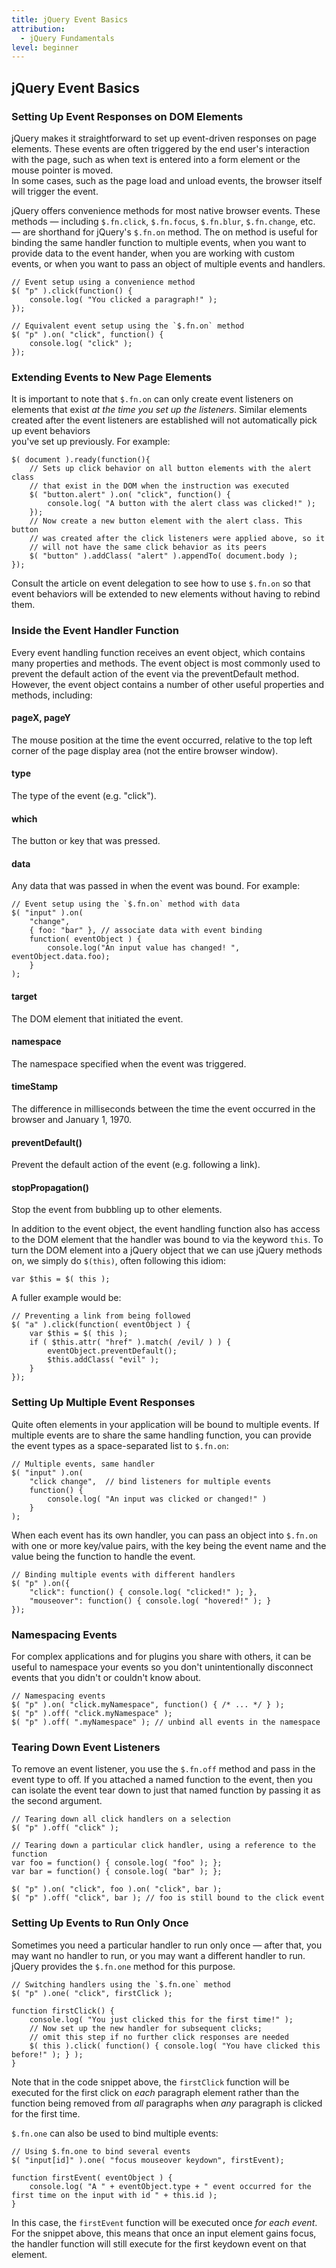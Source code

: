 ```yaml
---
title: jQuery Event Basics
attribution:
  - jQuery Fundamentals
level: beginner
---
```


## jQuery Event Basics

### Setting Up Event Responses on DOM Elements

jQuery makes it straightforward to set up event-driven responses on page elements. 
These events are often triggered by the end user's interaction with the page, 
such as when text is entered into a form element or the mouse pointer is moved.  
In some cases, such as the page load and unload events, the browser itself will 
trigger the event.

jQuery offers convenience methods for most native browser events.  These methods — 
including `$.fn.click`, `$.fn.focus`, `$.fn.blur`, `$.fn.change`, etc. — are shorthand 
for jQuery's `$.fn.on` method.  The on method is useful for binding the same handler
function to multiple events, when you want to provide data to the event hander,
when you are working with custom events, or when you want to pass an object of
multiple events and handlers.

```
// Event setup using a convenience method
$( "p" ).click(function() {
 	console.log( "You clicked a paragraph!" );
});
```

```
// Equivalent event setup using the `$.fn.on` method
$( "p" ).on( "click", function() {
	console.log( "click" );
});
```

### Extending Events to New Page Elements

It is important to note that `$.fn.on` can only create event listeners 
on elements that exist *at the time you set up the listeners*.  Similar elements created 
after the event listeners are established will not automatically pick up event behaviors  
you've set up previously.  For example:

```
$( document ).ready(function(){
	// Sets up click behavior on all button elements with the alert class
	// that exist in the DOM when the instruction was executed
	$( "button.alert" ).on( "click", function() {
		console.log( "A button with the alert class was clicked!" );
	});
	// Now create a new button element with the alert class. This button
	// was created after the click listeners were applied above, so it
	// will not have the same click behavior as its peers
	$( "button" ).addClass( "alert" ).appendTo( document.body );
});
```

Consult the article on event delegation to see how to use `$.fn.on` so that 
event behaviors will be extended to new elements without having to rebind them.

### Inside the Event Handler Function

Every event handling function receives an event object, which contains many
properties and methods.  The event object is most commonly used to prevent the
default action of the event via the preventDefault method.  However, the event
object contains a number of other useful properties and methods, including:

#### pageX, pageY

The mouse position at the time the event occurred, relative to the top left corner of
the page display area (not the entire browser window).

#### type

The type of the event (e.g. "click").

#### which

The button or key that was pressed.

#### data

Any data that was passed in when the event was bound. For example:

```
// Event setup using the `$.fn.on` method with data
$( "input" ).on(
	"change",
	{ foo: "bar" }, // associate data with event binding
	function( eventObject ) {
		console.log("An input value has changed! ", eventObject.data.foo);
	}
);
```

#### target

The DOM element that initiated the event.

#### namespace

The namespace specified when the event was triggered.

#### timeStamp

The difference in milliseconds between the time the event occurred in the browser and January 1, 1970.

#### preventDefault()

Prevent the default action of the event (e.g. following a link).

#### stopPropagation()

Stop the event from bubbling up to other elements.

In addition to the event object, the event handling function also has access to
the DOM element that the handler was bound to via the keyword `this`.  To turn
the DOM element into a jQuery object that we can use jQuery methods on, we
simply do `$(this)`, often following this idiom:

```
var $this = $( this );
```

A fuller example would be:

```
// Preventing a link from being followed
$( "a" ).click(function( eventObject ) {
	var $this = $( this );
	if ( $this.attr( "href" ).match( /evil/ ) ) {
		eventObject.preventDefault();
		$this.addClass( "evil" );
	}
});
```

### Setting Up Multiple Event Responses

Quite often elements in your application will be bound to multiple events.  If 
multiple events are to share the same handling function, you can provide the event types 
as a space-separated list to `$.fn.on`:

```
// Multiple events, same handler
$( "input" ).on(
	"click change",  // bind listeners for multiple events
	function() {
		console.log( "An input was clicked or changed!" )
	}
);
```

When each event has its own handler, you can pass an object into `$.fn.on` with one or 
more key/value pairs, with the key being the event name and the value being the function 
to handle the event.

```
// Binding multiple events with different handlers
$( "p" ).on({
	"click": function() { console.log( "clicked!" ); },
	"mouseover": function() { console.log( "hovered!" ); }
});
```

### Namespacing Events

For complex applications and for plugins you share with others, it can be
useful to namespace your events so you don't unintentionally disconnect events
that you didn't or couldn't know about.

```
// Namespacing events
$( "p" ).on( "click.myNamespace", function() { /* ... */ } );
$( "p" ).off( "click.myNamespace" );
$( "p" ).off( ".myNamespace" ); // unbind all events in the namespace
```

### Tearing Down Event Listeners

To remove an event listener, you use the `$.fn.off` method and pass in
the event type to off.  If you attached a named function to the event, then
you can isolate the event tear down to just that named function by passing it as the
second argument.

```
// Tearing down all click handlers on a selection
$( "p" ).off( "click" );
```

```
// Tearing down a particular click handler, using a reference to the function
var foo = function() { console.log( "foo" ); };
var bar = function() { console.log( "bar" ); };

$( "p" ).on( "click", foo ).on( "click", bar );
$( "p" ).off( "click", bar ); // foo is still bound to the click event
```

### Setting Up Events to Run Only Once

Sometimes you need a particular handler to run only once — after that, you may
want no handler to run, or you may want a different handler to run.  jQuery
provides the `$.fn.one` method for this purpose.

```
// Switching handlers using the `$.fn.one` method
$( "p" ).one( "click", firstClick );

function firstClick() {
	console.log( "You just clicked this for the first time!" );
	// Now set up the new handler for subsequent clicks;
	// omit this step if no further click responses are needed
	$( this ).click( function() { console.log( "You have clicked this before!" ); } );
}
```

Note that in the code snippet above, the `firstClick` function will be executed for
the first click on *each* paragraph element rather than the function being removed from 
*all* paragraphs when *any* paragraph is clicked for the first time.

`$.fn.one` can also be used to bind multiple events:

```
// Using $.fn.one to bind several events
$( "input[id]" ).one( "focus mouseover keydown", firstEvent);

function firstEvent( eventObject ) {
	console.log( "A " + eventObject.type + " event occurred for the first time on the input with id " + this.id );
}
```

In this case, the `firstEvent` function will be executed once *for each event*.  For the snippet above, this means
that once an input element gains focus, the handler function will still execute for the first keydown event on that 
element.
